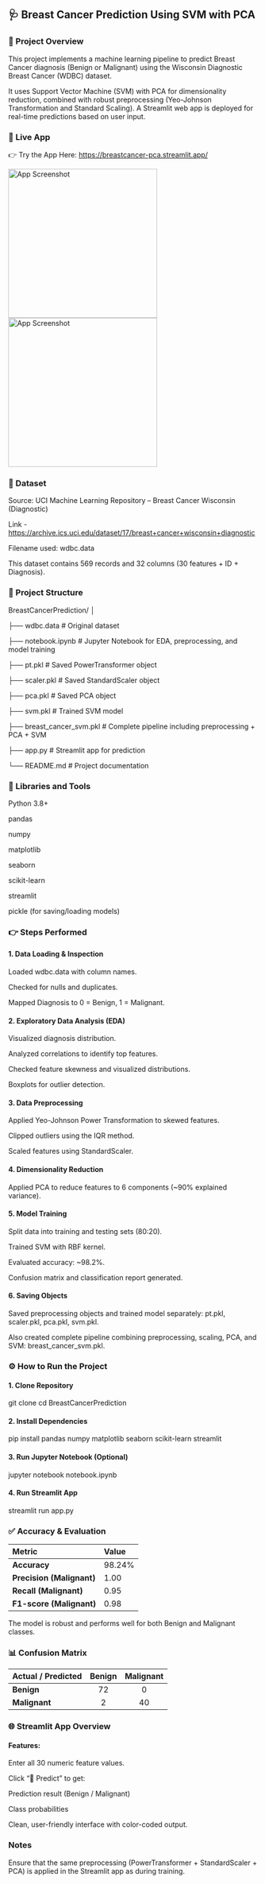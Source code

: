 ## 🩺 Breast Cancer Prediction Using SVM with PCA

### 📘 Project Overview

This project implements a machine learning pipeline to predict Breast Cancer diagnosis (Benign or Malignant) using the Wisconsin Diagnostic Breast Cancer (WDBC) dataset.

It uses Support Vector Machine (SVM) with PCA for dimensionality reduction, combined with robust preprocessing (Yeo-Johnson Transformation and Standard Scaling).
A Streamlit web app is deployed for real-time predictions based on user input.

### 🚀 Live App

👉 Try the App Here: https://breastcancer-pca.streamlit.app/

<img src="https://github.com/user-attachments/assets/3f0d11f5-e957-43a1-a571-0cca21f9b98a" alt="App Screenshot" width="300">

<img src="https://github.com/user-attachments/assets/5a3a870b-496a-4d79-97b0-e63771fae621" alt="App Screenshot" width="300">

### 📂 Dataset

Source: UCI Machine Learning Repository – Breast Cancer Wisconsin (Diagnostic)

Link - https://archive.ics.uci.edu/dataset/17/breast+cancer+wisconsin+diagnostic

Filename used: wdbc.data

This dataset contains 569 records and 32 columns (30 features + ID + Diagnosis).

### 🧠 Project Structure

BreastCancerPrediction/
│

├── wdbc.data                  # Original dataset

├── notebook.ipynb             # Jupyter Notebook for EDA, preprocessing, and model training

├── pt.pkl                     # Saved PowerTransformer object

├── scaler.pkl                 # Saved StandardScaler object

├── pca.pkl                    # Saved PCA object

├── svm.pkl                    # Trained SVM model

├── breast_cancer_svm.pkl      # Complete pipeline including preprocessing + PCA + SVM

├── app.py                     # Streamlit app for prediction

└── README.md                  # Project documentation

### 🧩 Libraries and Tools

Python 3.8+

pandas

numpy

matplotlib

seaborn

scikit-learn

streamlit

pickle (for saving/loading models)

### 👉 Steps Performed

#### 1. Data Loading & Inspection

Loaded wdbc.data with column names.

Checked for nulls and duplicates.

Mapped Diagnosis to 0 = Benign, 1 = Malignant.

#### 2. Exploratory Data Analysis (EDA)

Visualized diagnosis distribution.

Analyzed correlations to identify top features.

Checked feature skewness and visualized distributions.

Boxplots for outlier detection.

#### 3. Data Preprocessing

Applied Yeo-Johnson Power Transformation to skewed features.

Clipped outliers using the IQR method.

Scaled features using StandardScaler.

#### 4. Dimensionality Reduction

Applied PCA to reduce features to 6 components (~90% explained variance).

#### 5. Model Training

Split data into training and testing sets (80:20).

Trained SVM with RBF kernel.

Evaluated accuracy: ~98.2%.

Confusion matrix and classification report generated.

#### 6. Saving Objects

Saved preprocessing objects and trained model separately:
pt.pkl, scaler.pkl, pca.pkl, svm.pkl.

Also created complete pipeline combining preprocessing, scaling, PCA, and SVM: breast_cancer_svm.pkl.

### ⚙️ How to Run the Project

#### 1. Clone Repository

git clone <your-repo-link>
cd BreastCancerPrediction

#### 2. Install Dependencies

pip install pandas numpy matplotlib seaborn scikit-learn streamlit

#### 3. Run Jupyter Notebook (Optional)

jupyter notebook notebook.ipynb

#### 4. Run Streamlit App

streamlit run app.py

### ✅ Accuracy & Evaluation

| Metric                    | Value  |
| :------------------------ | :----- |
| **Accuracy**              | 98.24% |
| **Precision (Malignant)** | 1.00   |
| **Recall (Malignant)**    | 0.95   |
| **F1-score (Malignant)**  | 0.98   |

The model is robust and performs well for both Benign and Malignant classes.

### 📊 Confusion Matrix

| Actual / Predicted | Benign | Malignant |
| ------------------ | :----: | :-------: |
| **Benign**         |   72   |     0     |
| **Malignant**      |    2   |     40    |

### 🌐 Streamlit App Overview

#### Features:

Enter all 30 numeric feature values.

Click “🎯 Predict” to get:

Prediction result (Benign / Malignant)

Class probabilities

Clean, user-friendly interface with color-coded output.

### Notes

Ensure that the same preprocessing (PowerTransformer + StandardScaler + PCA) is applied in the Streamlit app as during training.
